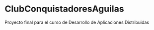 # ClubConquistadoresAguilas
Proyecto final para el curso de Desarrollo de Aplicaciones Distribuidas
